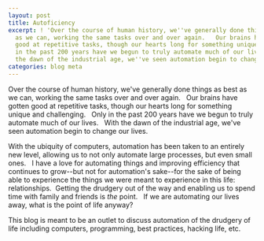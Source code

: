 ```yaml
---
layout: post
title: Autoficiency
excerpt: ! 'Over the course of human history, we''ve generally done things as best
  as we can, working the same tasks over and over again.   Our brains have gotten
  good at repetitive tasks, though our hearts long for something unique and challenging.   Only
  in the past 200 years have we begun to truly automate much of our lives.   With
  the dawn of the industrial age, we''ve seen automation begin to change our lives. '
categories: blog meta
---
```

Over the course of human history, we've generally done things as best as we can, working the same tasks over and over again.   Our brains have gotten good at repetitive tasks, though our hearts long for something unique and challenging.   Only in the past 200 years have we begun to truly automate much of our lives.   With the dawn of the industrial age, we've seen automation begin to change our lives.

With the ubiquity of computers, automation has been taken to an entirely new level, allowing us to not only automate large processes, but even small ones.   I have a love for automating things and improving efficiency that continues to grow--but not for automation's sake--for the sake of being able to experience the things we were meant to experience in this life: relationships.  Getting the drudgery out of the way and enabling us to spend time with family and friends is *the* point.   If we are automating our lives away, what is the point of life anyway?

This blog is meant to be an outlet to discuss automation of the drudgery of life including computers, programming, best practices, hacking life, etc.
